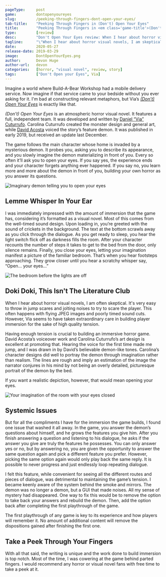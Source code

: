 ```yaml
---
pageType:     post
game:         dontopenyoureyes
slug:         /peeking-through-fingers-dont-open-your-eyes/
tab-title:    "Peeking Through Fingers in (Don't) Open Your Eyes"
title:        "Peeking Through Fingers in <em class='game-title'>(Don't) Open Your Eyes</em>"
type:         [review]
desc:         "Don't Open Your Eyes review: When I hear about horror visual novels, I am skeptical. It's easy to throw in jump scares and jolting noises to scare the player. However, Via took care in building player immersion for high quality tension."
tagline:      "\"When I hear about horror visual novels, I am skeptical. It's easy to throw in jump scares and jolting noises to scare the player. However, Via took care in building player immersion for high quality tension.\""
date:         2020-05-27
release-date: 2019-03-29
image:        DontOpenYourEyes.png
author:       Devon Huge
author-url:   devon
categories:   [horror, "visual novel", review, story]
tags:         ["Don't Open your Eyes", Via]
---
```

Imagine a world where Build-A-Bear Workshop had a mobile delivery service. Now imagine if that service came to your bedside without you ever asking for it. I'm bad at constructing relevant metaphors, but Via’s [*(Don’t) Open Your Eyes*](https://via01.itch.io/dont-open-your-eyes) is exactly like that.

*(Don’t) Open Your Eyes* is an atmospheric horror visual novel. It features a full, independent team. It was developed and written by [Daniel “Via” Cuturrufo](https://twitter.com/Lumino_Via). Carolina Cuturrufo created the monster design and general art, while [David Acosta](https://twitter.com/CardioPen) voiced the story’s feature demon. It was published in early 2019, but received an update last December.

The game follows the main character whose home is invaded by a mysterious demon. It probes you, asking you to describe its appearance, and you slowly imagine the demon materializing in front of you. Every so often it’ll ask you to open your eyes. If you say yes, the experience ends and your character forgets anything ever happened. If you say no, you learn more and more about the demon in front of you, building your own horror as you answer its questions.

![Imaginary demon telling you to open your eyes][image0]

## Lemme Whisper In Your Ear

I was immediately impressed with the amount of immersion that the game has, considering it’s formatted as a visual novel. Most of this comes from the well-timed sound design. Upon loading in, you’re greeted with the sound of crickets in the background. The text at the bottom scrawls away as you click through the dialogue. As you get ready to sleep, you hear the light switch flick off as darkness fills the room. After your character recounts the number of steps it takes to get to the bed from the door, only silence remains. Finally, you close your eyes, letting your imagination manifest a picture of the familiar bedroom. That’s when you hear footsteps approaching. They grow closer until you hear a scratchy whisper say, “Open… your eyes…”

![The bedroom before the lights are off][image1]

## Doki Doki, This Isn't The Literature Club

When I hear about horror visual novels, I am often skeptical. It's very easy to throw in jump scares and jolting noises to try to scare the player. This often happens with flying JPEG images and poorly timed sound cuts. However, Via seems to have taken extraordinary care in building player immersion for the sake of high quality tension.

Having enough tension is crucial to building an immersive horror game. David Acosta’s voiceover work and Carolina Cuturrufo’s art design is excellent at promoting that. Hearing the voice for the first time made me jump, and I was drawn in by David’s believable demon-like tones. Carolina’s character designs did well to portray the demon through imagination rather than realism. The lines are rough and imply an estimation of the image the narrator conjures in his mind by not being an overly detailed, picturesque portrait of the demon by the bed.

If you want a realistic depiction, however, that would mean opening your eyes.

![Your imagination of the room with your eyes closed][image2]

## Systemic Issues

But for all the compliments I have for the immersion the game builds, I found one issue that washed it all away. In the game, you answer the demon’s questions about himself, and he grows the features you give him. After you finish answering a question and listening to his dialogue, he asks if the answer you give are truly the features he possesses. You can only answer yes or no, but by answering no, you are given the opportunity to answer the same question again and pick a different feature you prefer. However, picking the same option again would only play back the same reply. It is possible to never progress and just endlessly loop repeating dialogue.

I felt this feature, while convenient for seeing all the different routes and pieces of dialogue, was detrimental to maintaining the game’s tension. I became keenly aware of the system behind the smoke and mirrors. The demon was no longer a demon, but a GUI that made noises. All my sense of mystery had disappeared. One way to fix this would be to remove the option to take back your answers and rebuild the demon. Then, add the option back after completing the first playthrough of the game.

The first playthrough of any game is key to its experience and how players will remember it. No amount of additional content will remove the dispositions gained after finishing the first one.

## Take a Peek Through Your Fingers

With all that said, the writing is unique and the work done to build immersion is top notch. Most of the time, I was cowering at the game behind parted fingers. I would recommend any horror or visual novel fans with free time to take a peek at it.

[image0]: /images/post/dontopenyoureyes/DontOpenYourEyes0.png
[image1]: /images/post/dontopenyoureyes/DontOpenYourEyes1.png
[image2]: /images/post/dontopenyoureyes/DontOpenYourEyes2.png
[image3]: /images/post/dontopenyoureyes/DontOpenYourEyes3.png
[image4]: /images/post/dontopenyoureyes/DontOpenYourEyes4.png
